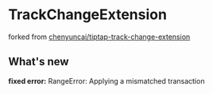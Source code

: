 # TrackChangeExtension

forked from [chenyuncai/tiptap-track-change-extension](https://github.com/chenyuncai/tiptap-track-change-extension)

## What's new

**fixed error:** RangeError: Applying a mismatched transaction
